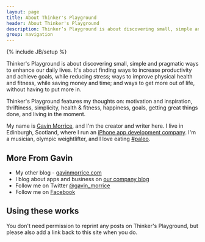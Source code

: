 ```yaml
---
layout: page
title: About Thinker's Playground
header: About Thinker's Playground
description: Thinker’s Playground is about discovering small, simple and pragmatic ways to enhance our daily lives. It’s about finding ways to increase productivity and achieve goals, while reducing stress; ways to improve physical health and fitness, while saving money and time; and ways to get more out of life, without having to put more in.
group: navigation
---
```

{% include JB/setup %}

Thinker's Playground is about discovering small, simple and pragmatic ways to enhance our daily lives. It's about finding ways to increase productivity and achieve goals, while reducing stress; ways to improve physical health and fitness, while saving money and time; and ways to get more out of life, without having to put more in.

Thinker's Playground features my thoughts on: motivation and inspiration, thriftiness, simplicity, health & fitness, happiness, goals, getting great things done, and living in the moment.

My name is [Gavin Morrice](http://gavinmorrice.com "Gavin Morrice"), and I'm the creator and writer here. I live in Edinburgh, Scotland, where I run an [iPhone app development company](http://katanacode.com "iPhone app developers in Edinburgh, Scotland"). I'm a musician, olympic weightlifter, and I love eating [#paleo](http://robbwolf.com/what-is-the-paleo-diet).

## More From Gavin

- My other blog - [gavinmorrice.com](http://gavinmorrice.com "Gavin Morrice's Blog")
- I blog about apps and business on [our company blog](http://katanacode.com/blog "Katana Code's Blogs")
- Follow me on Twitter [@gavin_morrice](http://twitter.com/gavin_morrice "@gavin_morrice")
- Follow me on [Facebook](http://twitter.com/gavin_morrice "GavinJMorrice")

## Using these works

You don't need permission to reprint any posts on Thinker's Playground, but please also add a link back to this site when you do.
